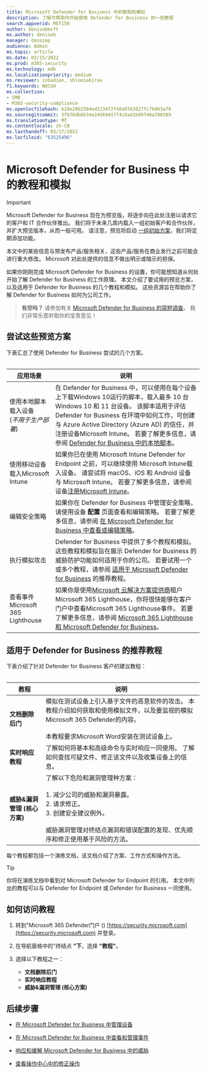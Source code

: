 ```yaml
---
title: Microsoft Defender for Business 中的教程和模拟
description: 了解可帮助你开始使用 Defender for Business 的一些教程
search.appverid: MET150
author: denisebmsft
ms.author: deniseb
manager: dansimp
audience: Admin
ms.topic: article
ms.date: 03/15/2022
ms.prod: m365-security
ms.technology: mdb
ms.localizationpriority: medium
ms.reviewer: inbadian, shlomiakirav
f1.keywords: NOCSH
ms.collection:
- SMB
- M365-security-compliance
ms.openlocfilehash: b28e28b2504ed2234f2f48a9763827fc7b063af8
ms.sourcegitcommit: 3fb76db6b34e24569417f4c8a41b99f46a780389
ms.translationtype: MT
ms.contentlocale: zh-CN
ms.lasthandoff: 03/17/2022
ms.locfileid: "63525496"
---
```

# <a name="tutorials-and-simulations-in-microsoft-defender-for-business"></a>Microsoft Defender for Business 中的教程和模拟

> [!IMPORTANT]
> Microsoft Defender for Business 现在为预览版，将逐步向在此处注册以请求它的客户和 IT 合作伙伴[](https://aka.ms/mdb-preview)推出。 我们将于未来几周内载入一组初始客户和合作伙伴，并扩大预览版本，从而一般可用。 请注意，预览将启动 [一组初始方案](#try-these-preview-scenarios)，我们将定期添加功能。
> 
> 本文中的某些信息与预发布产品/服务相关，这些产品/服务在商业发行之前可能会进行重大修改。 Microsoft 对此处提供的信息不做出明示或暗示的担保。 

如果你刚刚完成 Microsoft Defender for Business 的设置，你可能想知道从何处开始了解 Defender for Business 的工作原理。 本文介绍了要试用的预览方案，以及适用于 Defender for Business 的几个教程和模拟。 这些资源旨在帮助你了解 Defender for Business 如何为公司工作。

>
> **有空吗？**
> 请参加有关 <a href="https://microsoft.qualtrics.com/jfe/form/SV_0JPjTPHGEWTQr4y" target="_blank">Microsoft Defender for Business 的简短调查</a>。 我们非常乐意听取你的宝贵意见！
>

## <a name="try-these-preview-scenarios"></a>尝试这些预览方案

下表汇总了使用 Defender for Business 尝试的几个方案。 
<br/><br/>


| 应用场景  | 说明  |
|---------|---------|
| 使用本地脚本载入设备 <br/> (*不用于生产部署*)      | 在 Defender for Business 中，可以使用在每个设备上下载Windows 10运行的脚本，载入最多 10 台 Windows 10 和 11 台设备。 该脚本适用于评估 Defender for Business 在环境中如何工作，可创建与 Azure Active Directory (Azure AD) 的信任，并注册设备Microsoft Intune。 若要了解更多信息，请参阅 [Defender for Business 中的本地脚本](mdb-onboard-devices.md#local-script-in-defender-for-business)。         |
| 使用移动设备载入Microsoft Intune     | 如果你已在使用 Microsoft Intune Defender for Endpoint 之前，可以继续使用 Microsoft Intune载入设备。 请尝试将 macOS、iOS 和 Android 设备与 Microsoft Intune。 若要了解更多信息，请参阅设备[注册Microsoft Intune](/mem/intune/enrollment/device-enrollment)。        |
| 编辑安全策略     | 如果你在 Defender for Business 中管理安全策略，请使用设备 **配置** 页面查看和编辑策略。 若要了解更多信息，请参阅 [在 Microsoft Defender for Business 中查看或编辑策略](mdb-view-edit-policies.md)。        |
| 执行模拟攻击   | Defender for Business 中提供了多个教程和模拟。 这些教程和模拟旨在展示 Defender for Business 的威胁防护功能如何适用于你的公司。 若要试用一个或多个教程，请参阅 [适用于 Microsoft Defender for Business](#recommended-tutorials-for-defender-for-business) 的推荐教程。         |
| 查看事件Microsoft 365 Lighthouse     | 如果你是使用[Microsoft 云解决方案提供商](/partner-center/enrolling-in-the-csp-program)租户Microsoft 365 Lighthouse，你将很快能够在客户门户中查看Microsoft 365 Lighthouse事件。 若要了解更多信息，请参阅 [Microsoft 365 Lighthouse 和 Microsoft Defender for Business](mdb-lighthouse-integration.md)。       |


## <a name="recommended-tutorials-for-defender-for-business"></a>适用于 Defender for Business 的推荐教程

下表介绍了针对 Defender for Business 客户的建议教程：
<br/><br/>


| 教程  | 说明  |
|---------|---------|
| **文档删除后门**     | 模拟在测试设备上引入基于文件的恶意软件的攻击。 本教程介绍如何获取和使用模拟文件，以及要监视的模拟Microsoft 365 Defender的内容。 <br/><br/>本教程要求Microsoft Word安装在测试设备上。   |
| **实时响应教程**     | 了解如何将基本和高级命令与实时响应一同使用。 了解如何查找可疑文件、修正该文件以及收集设备上的信息。   |
| **威胁&漏洞管理 (核心方案)**     | 了解以下危险和漏洞管理种方案： <br/><br/>1. 减少公司的威胁和漏洞暴露。 <br/>2. 请求修正。 <br/>3. 创建安全建议例外。 <br/><br/> 威胁漏洞管理对终结点漏洞和错误配置的发现、优先顺序和修正使用基于风险的方法。      |

每个教程都包括一个演练文档，该文档介绍了方案、工作方式和操作方法。

> [!TIP]
> 你将在演练文档中看到对 Microsoft Defender for Endpoint 的引用。 本文中列出的教程可以与 Defender for Endpoint 或 Defender for Business 一同使用。

## <a name="how-to-access-the-tutorials"></a>如何访问教程

1. 转到"Microsoft 365 Defender门户 () [https://security.microsoft.com](https://security.microsoft.com) 并登录。

2. 在导航窗格中的"终结点 **"下**，选择 **"教程"**。

3. 选择以下教程之一：

   - **文档删除后门**
   - **实时响应教程**
   - **威胁&漏洞管理 (核心方案)**

## <a name="next-steps"></a>后续步骤

- [在 Microsoft Defender for Business 中管理设备](mdb-manage-devices.md)

- [在 Microsoft Defender for Business 中查看和管理事件](mdb-view-manage-incidents.md)

- [响应和缓解 Microsoft Defender for Business 中的威胁](mdb-respond-mitigate-threats.md)

- [查看操作中心中的修正操作](mdb-review-remediation-actions.md)